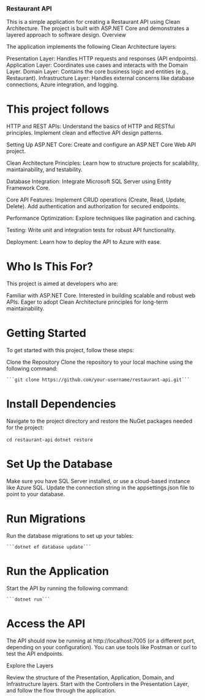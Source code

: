 ### Restaurant API

This is a simple application for creating a Restaurant API using Clean Architecture. The project is built with ASP.NET Core and demonstrates a layered approach to software design.
Overview

The application implements the following Clean Architecture layers:

Presentation Layer: Handles HTTP requests and responses (API endpoints).
Application Layer: Coordinates use cases and interacts with the Domain Layer.
Domain Layer: Contains the core business logic and entities (e.g., Restaurant).
Infrastructure Layer: Handles external concerns like database connections, Azure integration, and logging.

# This project follows

HTTP and REST APIs:
    Understand the basics of HTTP and RESTful principles.
    Implement clean and effective API design patterns.

Setting Up ASP.NET Core:
    Create and configure an ASP.NET Core Web API project.

Clean Architecture Principles:
    Learn how to structure projects for scalability, maintainability, and testability.

Database Integration:
    Integrate Microsoft SQL Server using Entity Framework Core.

Core API Features:
    Implement CRUD operations (Create, Read, Update, Delete).
    Add authentication and authorization for secured endpoints.

Performance Optimization:
    Explore techniques like pagination and caching.

Testing:
    Write unit and integration tests for robust API functionality.

Deployment:
    Learn how to deploy the API to Azure with ease.

# Who Is This For?

This project is aimed at developers who are:

Familiar with ASP.NET Core.
Interested in building scalable and robust web APIs.
Eager to adopt Clean Architecture principles for long-term maintainability.

# Getting Started

To get started with this project, follow these steps:

Clone the Repository
Clone the repository to your local machine using the following command:

    ```git clone https://github.com/your-username/restaurant-api.git```

# Install Dependencies
Navigate to the project directory and restore the NuGet packages needed for the project:

```cd restaurant-api```
```dotnet restore```

# Set Up the Database

Make sure you have SQL Server installed, or use a cloud-based instance like Azure SQL.
Update the connection string in the appsettings.json file to point to your database.

# Run Migrations
Run the database migrations to set up your tables:

    ```dotnet ef database update```

# Run the Application
Start the API by running the following command:

    ```dotnet run```

# Access the API
The API should now be running at http://localhost:7005 (or a different port, depending on your configuration). You can use tools like Postman or curl to test the API endpoints.

Explore the Layers

Review the structure of the Presentation, Application, Domain, and Infrastructure layers.
Start with the Controllers in the Presentation Layer, and follow the flow through the application.
